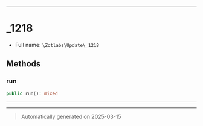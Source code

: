 ***

# _1218





* Full name: `\Zotlabs\Update\_1218`




## Methods


### run



```php
public run(): mixed
```












***


***
> Automatically generated on 2025-03-15
